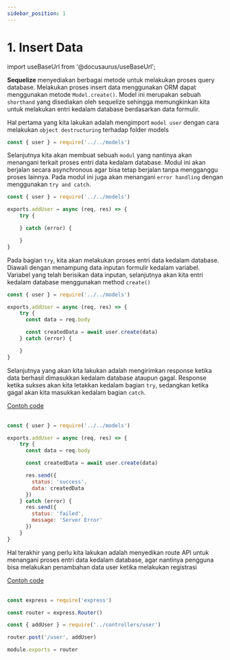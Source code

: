 ```yaml
---
sidebar_position: 1
---
```


# 1. Insert Data 

import useBaseUrl from '@docusaurus/useBaseUrl';

**Sequelize** menyediakan berbagai metode untuk melakukan proses query database. Melakukan proses insert data menggunakan ORM dapat menggunakan metode `Model.create()`. Model ini merupakan sebuah `shorthand` yang disediakan oleh sequelize sehingga memungkinkan kita untuk melakukan entri kedalam database berdasarkan data formulir.

Hal pertama yang kita lakukan adalah mengimport `model user` dengan cara melakukan `object destructuring` terhadap folder models

```js title=user.js
const { user } = require('../../models')
```

Selanjutnya kita akan membuat sebuah `modul` yang nantinya akan menangani terkait proses entri data kedalam database. Modul ini akan berjalan secara asynchronous agar bisa tetap berjalan tanpa mengganggu proses lainnya. Pada modul ini juga akan menangani `error handling` dengan menggunakan `try and catch`.

```js {3-9} title=user.js
const { user } = require('../../models')

exports.addUser = async (req, res) => {
    try {

    } catch (error) {

    }
}
```

Pada bagian `try`, kita akan melakukan proses entri data kedalam database. Diawali dengan menampung data inputan formulir kedalam variabel. Variabel yang telah berisikan data inputan, selanjutnya akan kita entri kedalam database menggunakan method `create()`

```js {5-7} title=user.js
const { user } = require('../../models')

exports.addUser = async (req, res) => {
    try {
      const data = req.body

      const createdData = await user.create(data)
    } catch (error) {

    }
}
```

Selanjutnya yang akan kita lakukan adalah mengirimkan response ketika data berhasil dimasukkan kedalam database ataupun gagal. Response ketika sukses akan kita letakkan kedalam bagian `try`, sedangkan ketika gagal akan kita masukkan kedalam bagian `catch`.

<a class="btn-example-code" href="https://github.com/demo-dumbways/ebook-code-results-stage-2-backend/tree/5-expressjs-fundamental/src">
Contoh code
</a>

<br />
<br />

```js {9-12,14-17} title=user.js
const { user } = require('../../models')

exports.addUser = async (req, res) => {
    try {
      const data = req.body

      const createdData = await user.create(data)

      res.send({
        status: 'success',
        data: createdData
      })
    } catch (error) {
      res.send({
        status: 'failed',
        message: 'Server Error'
      })
    }
}
```

Hal terakhir yang perlu kita lakukan adalah menyedikan route API untuk menangani proses entri data kedalam database, agar nantinya pengguna bisa melakukan penambahan data user ketika melakukan registrasi

<a class="btn-example-code" href="https://github.com/demo-dumbways/ebook-code-results-stage-2-backend/tree/5-expressjs-fundamental/src">
Contoh code
</a>

<br />
<br />

```js title=routes/index.js
const express = require('express')

const router = express.Router()

const { addUser } = require('../controllers/user')

router.post('/user', addUser)

module.exports = router
```